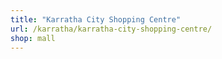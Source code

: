 ```yaml
---
title: "Karratha City Shopping Centre"
url: /karratha/karratha-city-shopping-centre/
shop: mall
---
```

